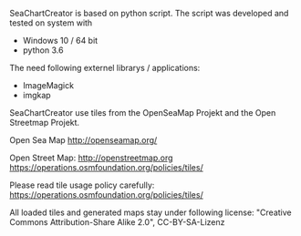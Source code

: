 SeaChartCreator is based on python script. The script was developed and tested on system with
- Windows 10 / 64 bit 
- python 3.6

The need following externel librarys / applications:
- ImageMagick
- imgkap

SeaChartCreator use tiles from the OpenSeaMap Projekt and the Open Streetmap Projekt.

Open Sea Map
     http://openseamap.org/

Open Street Map:
     http://openstreetmap.org
     https://operations.osmfoundation.org/policies/tiles/

Please read tile usage policy carefully: 
     https://operations.osmfoundation.org/policies/tiles/

All loaded tiles and generated maps stay under following license:
"Creative Commons Attribution-Share Alike 2.0", CC-BY-SA-Lizenz
